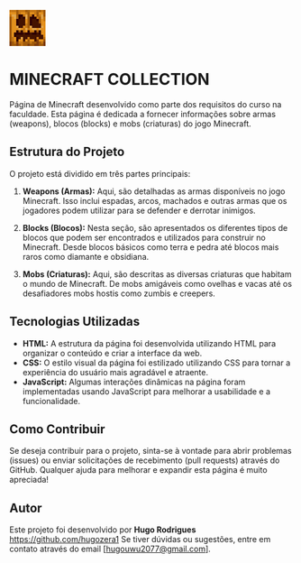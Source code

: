 ![Ícone do Projeto](/assets/pageicon.webp)
# MINECRAFT COLLECTION



Página de Minecraft desenvolvido como parte dos requisitos do curso na faculdade. Esta página é dedicada a fornecer informações sobre armas (weapons), blocos (blocks) e mobs (criaturas) do jogo Minecraft.

## Estrutura do Projeto

O projeto está dividido em três partes principais:

1. **Weapons (Armas):** Aqui, são detalhadas as armas disponíveis no jogo Minecraft. Isso inclui espadas, arcos, machados e outras armas que os jogadores podem utilizar para se defender e derrotar inimigos.

2. **Blocks (Blocos):** Nesta seção, são apresentados os diferentes tipos de blocos que podem ser encontrados e utilizados para construir no Minecraft. Desde blocos básicos como terra e pedra até blocos mais raros como diamante e obsidiana.

3. **Mobs (Criaturas):** Aqui, são descritas as diversas criaturas que habitam o mundo de Minecraft. De mobs amigáveis como ovelhas e vacas até os desafiadores mobs hostis como zumbis e creepers.

## Tecnologias Utilizadas

- **HTML:** A estrutura da página foi desenvolvida utilizando HTML para organizar o conteúdo e criar a interface da web.
- **CSS:** O estilo visual da página foi estilizado utilizando CSS para tornar a experiência do usuário mais agradável e atraente.
- **JavaScript:** Algumas interações dinâmicas na página foram implementadas usando JavaScript para melhorar a usabilidade e a funcionalidade.

## Como Contribuir

Se deseja contribuir para o projeto, sinta-se à vontade para abrir problemas (issues) ou enviar solicitações de recebimento (pull requests) através do GitHub. Qualquer ajuda para melhorar e expandir esta página é muito apreciada!

## Autor

Este projeto foi desenvolvido por  **Hugo Rodrigues**  https://github.com/hugozera1 Se tiver dúvidas ou sugestões, entre em contato através do email [hugouwu2077@gmail.com].
